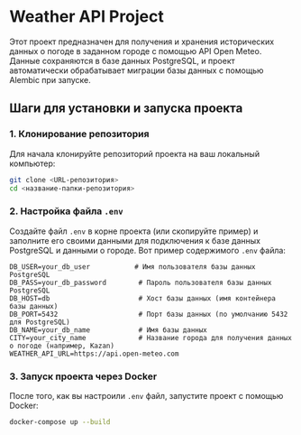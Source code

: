 
# Weather API Project

Этот проект предназначен для получения и хранения исторических данных о погоде в заданном городе с помощью API Open Meteo. Данные сохраняются в базе данных PostgreSQL, и проект автоматически обрабатывает миграции базы данных с помощью Alembic при запуске.

## Шаги для установки и запуска проекта

### 1. Клонирование репозитория

Для начала клонируйте репозиторий проекта на ваш локальный компьютер:

```bash
git clone <URL-репозитория>
cd <название-папки-репозитория>
```

### 2. Настройка файла `.env`

Создайте файл `.env` в корне проекта (или скопируйте пример) и заполните его своими данными для подключения к базе данных PostgreSQL и данными о городе. Вот пример содержимого `.env` файла:

```env
DB_USER=your_db_user           # Имя пользователя базы данных PostgreSQL
DB_PASS=your_db_password        # Пароль пользователя базы данных PostgreSQL
DB_HOST=db                      # Хост базы данных (имя контейнера базы данных)
DB_PORT=5432                    # Порт базы данных (по умолчанию 5432 для PostgreSQL)
DB_NAME=your_db_name            # Имя базы данных
CITY=your_city_name             # Название города для получения данных о погоде (например, Kazan)
WEATHER_API_URL=https://api.open-meteo.com
```

### 3. Запуск проекта через Docker

После того, как вы настроили `.env` файл, запустите проект с помощью Docker:

```bash
docker-compose up --build
```


